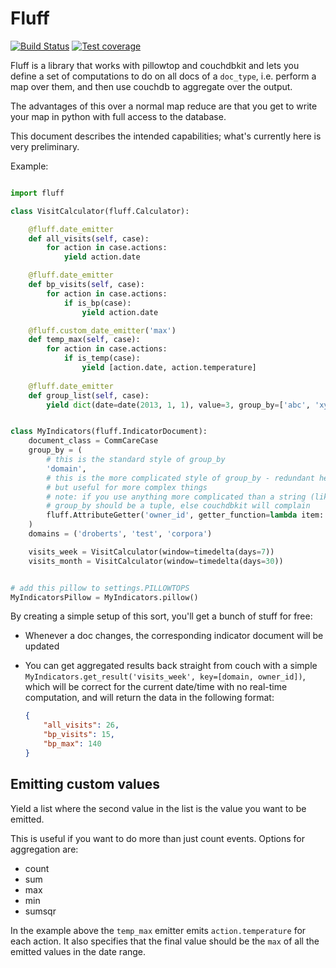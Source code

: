 Fluff
=====
[![Build Status](https://travis-ci.org/dimagi/fluff.png)](https://travis-ci.org/dimagi/fluff)
[![Test coverage](https://coveralls.io/repos/dimagi/fluff/badge.png?branch=master)](https://coveralls.io/r/dimagi/fluff)

Fluff is a library that works with pillowtop and couchdbkit and
lets you define a set of computations to do
on all docs of a `doc_type`, i.e. perform a map over them, and then use
couchdb to aggregate over the output.

The advantages of this over a normal map reduce are that you get to write
your map in python with full access to the database.

This document describes the intended capabilities;
what's currently here is very preliminary.

Example:

```python

import fluff

class VisitCalculator(fluff.Calculator):

    @fluff.date_emitter
    def all_visits(self, case):
        for action in case.actions:
            yield action.date

    @fluff.date_emitter
    def bp_visits(self, case):
        for action in case.actions:
            if is_bp(case):
                yield action.date

    @fluff.custom_date_emitter('max')
    def temp_max(self, case):
        for action in case.actions:
            if is_temp(case):
                yield [action.date, action.temperature]
    
    @fluff.date_emitter
    def group_list(self, case):
        yield dict(date=date(2013, 1, 1), value=3, group_by=['abc', 'xyz'])


class MyIndicators(fluff.IndicatorDocument):
    document_class = CommCareCase
    group_by = (
        # this is the standard style of group_by
        'domain',
        # this is the more complicated style of group_by - redundant here,
        # but useful for more complex things
        # note: if you use anything more complicated than a string (like here),
        # group_by should be a tuple, else couchdbkit will complain
        fluff.AttributeGetter('owner_id', getter_function=lambda item: item['owner_id']),
    )
    domains = ('droberts', 'test', 'corpora')

    visits_week = VisitCalculator(window=timedelta(days=7))
    visits_month = VisitCalculator(window=timedelta(days=30))


# add this pillow to settings.PILLOWTOPS
MyIndicatorsPillow = MyIndicators.pillow()

```

By creating a simple setup of this sort, you'll get a bunch of stuff for free:

* Whenever a doc changes, the corresponding indicator document will be updated
* You can get aggregated results back straight from couch with a simple
`MyIndicators.get_result('visits_week', key=[domain, owner_id])`, which will be correct
for the current date/time with no real-time computation, and will return the
data in the following format:

    ```json
    {
        "all_visits": 26,
        "bp_visits": 15,
        "bp_max": 140
    }
    ```

## Emitting custom values
Yield a list where the second value in the list is the value you want to be emitted.

This is useful if you want to do more than just count events. Options for aggregation are:
  * count
  * sum
  * max
  * min
  * sumsqr


In the example above the `temp_max` emitter emits `action.temperature` for each action.
It also specifies that the final value should be the `max` of all the emitted values in the date range.


